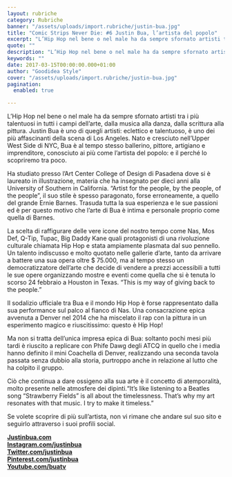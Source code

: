 ```yaml
---
layout: rubriche
category: Rubriche
banner: "/assets/uploads/import.rubriche/justin-bua.jpg"
title: "Comic Strips Never Die: #6 Justin Bua, l’artista del popolo"
excerpt: "L’Hip Hop nel bene o nel male ha da sempre sfornato artisti tra i più talentuosi in tutti i campi dell’arte, dalla musica alla danza, dalla scrittura alla pittura. Justin Bua è uno di quegli artisti: eclettico e talentuoso, è uno dei più affascinanti della scena di Los Angeles. Nato e cresciuto nell’Upper West Side [&hellip"
quote: ""
description: "L’Hip Hop nel bene o nel male ha da sempre sfornato artisti tra i più talentuosi in tutti i campi dell’arte, dalla musica alla danza, dalla scrittura alla pittura. Justin Bua è uno di quegli artisti: eclettico e talentuoso, è uno dei più affascinanti della scena di Los Angeles. Nato e cresciuto nell’Upper West Side [&hellip"
keywords: ""
date: 2017-03-15T00:00:00.000+01:00
author: "Goodidea Style"
cover: "/assets/uploads/import.rubriche/justin-bua.jpg"
pagination:
  enabled: true

---
```


L’Hip Hop nel bene o nel male ha da sempre sfornato artisti tra i più talentuosi in tutti i campi dell’arte, dalla musica alla danza, dalla scrittura alla pittura. Justin Bua è uno di quegli artisti: eclettico e talentuoso, è uno dei più affascinanti della scena di Los Angeles. Nato e cresciuto nell’Upper West Side di NYC, Bua è al tempo stesso ballerino, pittore, artigiano e imprenditore, conosciuto ai più come l’artista del popolo: e il perché lo scopriremo tra poco.

Ha studiato presso l’Art Center College of Design di Pasadena dove si è laureato in illustrazione, materia che ha insegnato per dieci anni alla University of Southern in California. “Artist for the people, by the people, of the people”, il suo stile è spesso paragonato, forse erroneamente, a quello del grande Ernie Barnes. Trasuda tutta la sua esperienza e le sue passioni ed è per questo motivo che l’arte di Bua è intima e personale proprio come quella di Barnes.

La scelta di raffigurare delle vere icone del nostro tempo come Nas, Mos Def, Q-Tip, Tupac, Big Daddy Kane quali protagonisti di una rivoluzione culturale chiamata Hip Hop e stata ampiamente plasmata dal suo pennello. Un talento indiscusso e molto quotato nelle gallerie d’arte, tanto da arrivare a battere una sua opera oltre $ 75.000, ma al tempo stesso un democratizzatore dell’arte che decide di vendere a prezzi accessibili a tutti le sue opere organizzando mostre e eventi come quella che si è tenuta lo scorso 24 febbraio a Houston in Texas. “This is my way of giving back to the people.”

Il sodalizio ufficiale tra Bua e il mondo Hip Hop è forse rappresentato dalla sua performance sul palco al fianco di Nas. Una consacrazione epica avvenuta a Denver nel 2014 che ha miscelato il rap con la pittura in un esperimento magico e riuscitissimo: questo è Hip Hop!

  
Ma non si tratta dell’unica impresa epica di Bua: soltanto pochi mesi più tardi è riuscito a replicare con Phife Dawg degli ATCQ in quello che i media hanno definito il mini Coachella di Denver, realizzando una seconda tavola passata senza dubbio alla storia, purtroppo anche in relazione al lutto che ha colpito il gruppo.

Ciò che continua a dare ossigeno alla sua arte è il concetto di atemporalità, molto presente nelle atmosfere dei dipinti.“It’s like listening to a Beatles song “Strawberry Fields” is all about the timelessness. That’s why my art resonates with that music. I try to make it timeless.”

Se volete scoprire di più sull’artista, non vi rimane che andare sul suo sito e seguirlo attraverso i suoi profili social.

[**Justinbua.com**](http://www.justinbua.com)  
[**Instagram.com/justinbua**](https://www.instagram.com/justinbua)  
[**Twitter.com/justinbua**](https://www.twitter.com/justinbua)  
[**Pinterest.com/justinbua**](https://www.pinterest.com/justinbua)  
[**Youtube.com/buatv**](https://www.youtube.com/buatv)